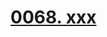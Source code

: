 # [0068. xxx](https://github.com/Tdahuyou/chrome/tree/main/0068.%20xxx)

<!-- region:toc -->

<!-- endregion:toc -->


